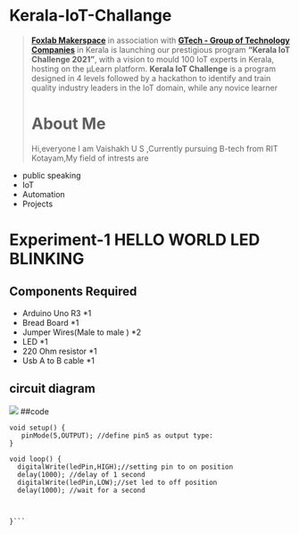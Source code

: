 # Kerala-IoT-Challange
> [**Foxlab Makerspace**](https://www.facebook.com/foxlabmakerspace/) in association with [**GTech - Group of Technology Companies**](https://atfg.gtechindia.org/) in Kerala is launching our prestigious program **“Kerala IoT Challenge 2021”**, with a vision to mould 100 IoT experts in Kerala, hosting on the µLearn platform. **Kerala IoT Challenge** is a program designed in 4 levels followed by a hackathon to identify and train quality industry leaders in the IoT domain, while any novice learner 
> # About Me 
> Hi,everyone I am Vaishakh U S ,Currently pursuing B-tech from RIT Kotayam,My field of intrests are
* public speaking
* IoT
* Automation
* Projects 

# Experiment-1 HELLO WORLD LED BLINKING
## Components Required
* Arduino Uno R3 *1
* Bread Board *1
* Jumper Wires(Male to male ) *2
* LED *1
* 220 Ohm resistor *1
* Usb A to B cable *1
## circuit diagram 
![](https://user-images.githubusercontent.com/95710924/153770168-8d2d390e-2e3d-4d3a-95f7-34660651d5c1.png)
##code
``` int ledPin=5;  //defining ledpin as pin 5
void setup() {
   pinMode(5,OUTPUT); //define pin5 as output type: 
}

void loop() {
  digitalWrite(ledPin,HIGH);//setting pin to on position
  delay(1000); //delay of 1 second
  digitalWrite(ledPin,LOW);//set led to off position
  delay(1000); //wait for a second
  
  

}``` 
